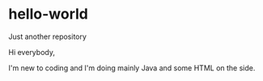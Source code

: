 # hello-world
Just another repository

Hi everybody,

I'm new to coding and I'm doing mainly Java and some HTML on the side.
